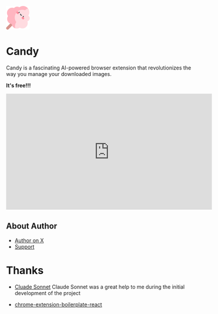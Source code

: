 <img src="src/assets/img/icon-128.png" width="64"/>

# Candy

Candy is a fascinating AI-powered browser extension that revolutionizes the way you manage your downloaded images.

**It's free!!!**

<iframe width="560" height="315" src="https://www.youtube.com/embed/WSc2NMZRErI?si=35CdR_lA4K0w2fvS&amp;controls=0" title="YouTube video player" frameborder="0" allow="accelerometer; autoplay; clipboard-write; encrypted-media; gyroscope; picture-in-picture; web-share" referrerpolicy="strict-origin-when-cross-origin" allowfullscreen></iframe>

## About Author

- [Author on X](https://x.com/xiaokedada)
- [Support](https://buymeacoffee.com/nazha)

# Thanks

- [Cluade Sonnet](https://www.anthropic.com/news/claude-3-5-sonnet) Claude Sonnet was a great help to me during the initial development of the project

- [chrome-extension-boilerplate-react](https://github.com/lxieyang/chrome-extension-boilerplate-react)
